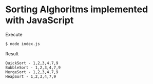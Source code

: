 # Sorting  Alghoritms implemented with JavaScript

Execute
```sh
$ node index.js
```

Result
```
QuickSort - 1,2,3,4,7,9
BubbleSort - 1,2,3,4,7,9
MergeSort - 1,2,3,4,7,9
HeapSort - 1,2,3,4,7,9
```
